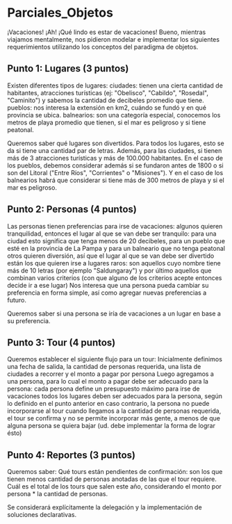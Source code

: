 # Parciales_Objetos

¡Vacaciones!
¡Ah! ¡Qué lindo es estar de vacaciones! Bueno, mientras viajamos mentalmente, nos pidieron modelar e implementar los siguientes requerimientos utilizando los conceptos del paradigma de objetos.

## Punto 1: Lugares (3 puntos)
Existen diferentes tipos de lugares:
ciudades: tienen una cierta cantidad de habitantes, atracciones turísticas (ej: "Obelisco", "Cabildo", "Rosedal", "Caminito") y sabemos la cantidad de decibeles promedio que tiene.
pueblos: nos interesa la extensión en km2, cuándo se fundó y en qué provincia se ubica.
balnearios: son una categoría especial, conocemos los metros de playa promedio que tienen, si el mar es peligroso y si tiene peatonal.

Queremos saber qué lugares son divertidos. Para todos los lugares, esto se da si tiene una cantidad par de letras. Además, para las ciudades, si tienen más de 3 atracciones turísticas y más de 100.000 habitantes. En el caso de los pueblos, debemos considerar además si se fundaron antes de 1800 o si son del Litoral ("Entre Ríos", "Corrientes" o "Misiones"). Y en el caso de los balnearios habrá que considerar si tiene más de 300 metros de playa y si el mar es peligroso.

## Punto 2: Personas (4 puntos)
Las personas tienen preferencias para irse de vacaciones:
algunos quieren tranquilidad, entonces el lugar al que se van debe ser tranquilo: para una ciudad esto significa que tenga menos de 20 decibeles, para un pueblo que esté en la provincia de La Pampa y para un balneario que no tenga peatonal
otros quieren diversión, así que el lugar al que se van debe ser divertido
están los que quieren irse a lugares raros: son aquellos cuyo nombre tiene más de 10 letras (por ejemplo "Saldungaray")
y por último aquellos que combinan varios criterios (con que alguno de los criterios acepte entonces decide ir a ese lugar)
Nos interesa que una persona pueda cambiar su preferencia en forma simple, así como agregar nuevas preferencias a futuro.

Queremos saber si una persona se iría de vacaciones a un lugar en base a su preferencia.

## Punto 3: Tour (4 puntos)
Queremos establecer el siguiente flujo para un tour:
Inicialmente definimos una fecha de salida, la cantidad de personas requerida, una lista de ciudades a recorrer y el monto a pagar por persona
Luego agregamos a una persona, para lo cual
el monto a pagar debe ser adecuado para la persona: cada persona define un presupuesto máximo para irse de vacaciones
todos los lugares deben ser adecuados para la persona, según lo definido en el punto anterior
en caso contrario, la persona no puede incorporarse al tour
cuando llegamos a la cantidad de personas requerida, el tour se confirma y no se permite incorporar más gente, a menos de que alguna persona se quiera bajar (ud. debe implementar la forma de lograr ésto)


## Punto 4: Reportes (3 puntos)
Queremos saber:
Qué tours están pendientes de confirmación: son los que tienen menos cantidad de personas anotadas de las que el tour requiere.
Cuál es el total de los tours que salen este año, considerando el monto por persona * la cantidad de personas.


Se considerará explícitamente la delegación y la implementación de soluciones declarativas.